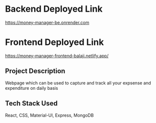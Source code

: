 # Backend Deployed Link
https://money-manager-be.onrender.com

# Frontend Deployed Link
https://money-manager-frontend-balaji.netlify.app/

## Project Description
Webpage which can be used to capture and track all your expsense and expenditure on daily basis

## Tech Stack Used
React, CSS, Material-UI, Express, MongoDB
